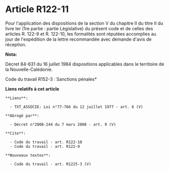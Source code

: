 # Article R122-11

Pour l'application des dispositions de la section V du chapitre II du titre II du livre Ier (1re partie : partie Législative)
du présent code et de celles des articles R. 122-9 et R. 122-10, les formalités sont réputées accomplies au jour de
l'expédition de la lettre recommandée avec demande d'avis de réception.

**Nota:**

Décret 84-631 du 16 juillet 1984 dispositions applicables dans le territoire de la Nouvelle-Calédonie. 

Code du travail R152-3 : Sanctions pénales*

**Liens relatifs à cet article**

	**Liens**:

	  - TXT_ASSOCIE: Loi n°77-766 du 12 juillet 1977 - art. 6 (V)

	**Abrogé par**:

	  - Décret n°2008-244 du 7 mars 2008 - art. 9 (V)

	**Cite**:

	  - Code du travail - art. R122-10
	  - Code du travail - art. R122-9

	**Nouveaux textes**:

	  - Code du travail - art. R1225-3 (V)
